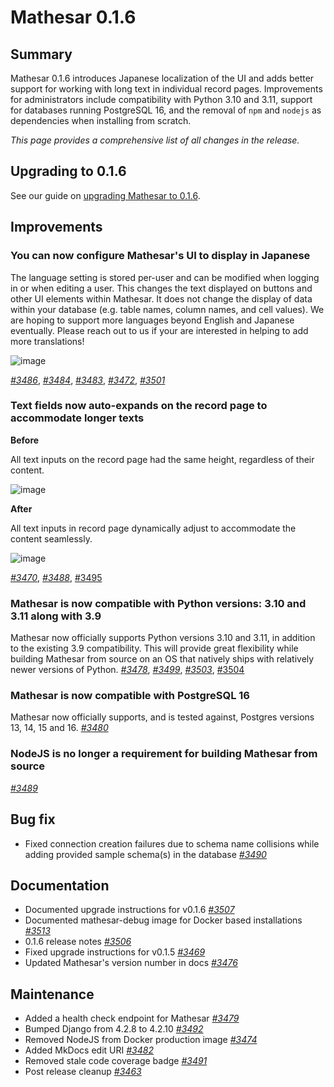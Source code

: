 # Mathesar 0.1.6

## Summary

Mathesar 0.1.6 introduces Japanese localization of the UI and adds better support for working with long text in individual record pages. Improvements for administrators include compatibility with Python 3.10 and 3.11, support for databases running PostgreSQL 16, and the removal of `npm` and `nodejs` as dependencies when installing from scratch. 

_This page provides a comprehensive list of all changes in the release._

## Upgrading to 0.1.6

See our guide on [upgrading Mathesar to 0.1.6](../administration/upgrade/0.1.6.md).

## Improvements

### You can now configure Mathesar's UI to display in Japanese

The language setting is stored per-user and can be modified when logging in or when editing a user. This changes the text displayed on buttons and other UI elements within Mathesar. It does not change the display of data within your database (e.g. table names, column names, and cell values). We are hoping to support more languages beyond English and Japanese eventually. Please reach out to us if your are interested in helping to add more translations! 

![image](https://github.com/mathesar-foundation/mathesar/assets/52523023/f100423a-922c-4b6c-ad22-3c16cd06afde)

_[#3486](https://github.com/mathesar-foundation/mathesar/pull/3486 "Enable i18n")_, _[#3484](https://github.com/mathesar-foundation/mathesar/pull/3484 "Updates for file translations/en/LC_MESSAGES/django.po in ja")_, _[#3483](https://github.com/mathesar-foundation/mathesar/pull/3483 "Updates for file mathesar_ui/src/i18n/languages/en/dict.json in ja")_, _[#3472](https://github.com/mathesar-foundation/mathesar/pull/3472 "Separate pluralized string to fix Transifex sync")_, _[#3501](https://github.com/mathesar-foundation/mathesar/pull/3501 "Fix layout problem in Data Explorer actions pane")_

### Text fields now auto-expands on the record page to accommodate longer texts

**Before**

All text inputs on the record page had the same height, regardless of their content.

![image](https://github.com/mathesar-foundation/mathesar/assets/52523023/e6ded1de-7b81-49f9-9b2e-7a6311a22d4f)

**After**

All text inputs in record page dynamically adjust to accommodate the content seamlessly.

![image](https://github.com/mathesar-foundation/mathesar/assets/52523023/31e031cc-5c71-447f-9381-c4d6fae03b2d")

_[#3470](https://github.com/mathesar-foundation/mathesar/pull/3470 "Make textarea inputs auto-expand to accommodate longer text fields on the record page")_, _[#3488](https://github.com/mathesar-foundation/mathesar/pull/3488 "Fix regression with record selector not filtering")_, [#3495](https://github.com/mathesar-foundation/mathesar/pull/3495 "Prevent record selector inputs from growing taller")

### Mathesar is now compatible with Python versions: 3.10 and 3.11 along with 3.9

Mathesar now officially supports Python versions 3.10 and 3.11, in addition to the existing 3.9 compatibility. This will provide great flexibility while building Mathesar from source on an OS that natively ships with relatively newer versions of Python.
_[#3478](https://github.com/mathesar-foundation/mathesar/pull/3478 "Extend mathesar to support python 3.10 and above")_, _[#3499](https://github.com/mathesar-foundation/mathesar/pull/3499 "Fix CSRF failures when app is behind a reverse proxy")_, _[#3503](https://github.com/mathesar-foundation/mathesar/pull/3503 "Remove 3.12 support from docs")_, [#3504](https://github.com/mathesar-foundation/mathesar/pull/3504 "Parameterize dev service python version")

### Mathesar is now compatible with PostgreSQL 16

Mathesar now officially supports, and is tested against, Postgres versions 13, 14, 15 and 16.
_[#3480](https://github.com/mathesar-foundation/mathesar/pull/3480 "Add PG 16 to testing matrix")_

### NodeJS is no longer a requirement for building Mathesar from source

_[#3489](https://github.com/mathesar-foundation/mathesar/pull/3489 "GH workflow to create draft release with built static files")_ 

## Bug fix

- Fixed connection creation failures due to schema name collisions while adding provided sample schema(s) in the database _[#3490](https://github.com/mathesar-foundation/mathesar/pull/3490 "Fix schema creation errors while adding a new connection")_

## Documentation

- Documented upgrade instructions for v0.1.6 _[#3507](https://github.com/mathesar-foundation/mathesar/pull/3507 "Adds upgrade documentation for 0.1.6, fixes existing issues with upgrade docs")_
- Documented mathesar-debug image for Docker based installations _[#3513](https://github.com/mathesar-foundation/mathesar/pull/3513 "Add Debug image docs")_
- 0.1.6 release notes _[#3506](https://github.com/mathesar-foundation/mathesar/pull/3506 "Release notes v0.1.6")_
- Fixed upgrade instructions for v0.1.5 _[#3469](https://github.com/mathesar-foundation/mathesar/pull/3469 "Merge pull request #3468 from mathesar-foundation/upgrade_instruction_fix")_
- Updated Mathesar's version number in docs _[#3476](https://github.com/mathesar-foundation/mathesar/pull/3476 "Merge pull request #3475 from mathesar-foundation/version_number_in_docs")_

## Maintenance

- Added a health check endpoint for Mathesar _[#3479](https://github.com/mathesar-foundation/mathesar/pull/3479 "Add health check endpoint to Mathesar")_
- Bumped Django from 4.2.8 to 4.2.10 _[#3492](https://github.com/mathesar-foundation/mathesar/pull/3492 "Bump django from 4.2.8 to 4.2.10")_
- Removed NodeJS from Docker production image _[#3474](https://github.com/mathesar-foundation/mathesar/pull/3474 "Add multiple stages to Dockerfile, remove NodeJS & unnecessary source files from production image")_ 
- Added MkDocs edit URI _[#3482](https://github.com/mathesar-foundation/mathesar/pull/3482 "Added MkDocs edit URI")_
- Removed stale code coverage badge _[#3491](https://github.com/mathesar-foundation/mathesar/pull/3491 "Remove stale code coverage badge")_
- Post release cleanup _[#3463](https://github.com/mathesar-foundation/mathesar/pull/3463 "Merge pull request #3460 from mathesar-foundation/0.1.5")_
